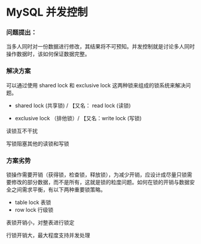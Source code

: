 # MySQL 并发控制

### 问题提出：

当多人同时对一份数据进行修改，其结果将不可预知。并发控制就是讨论多人同时操作数据时，该如何保证数据完整。

### 解决方案
可以通过使用 shared lock 和 exclusive lock 这两种锁来组成的锁系统来解决问题。

 * shared lock (共享锁) / 【又名： read lock (读锁)

 * exclusive lock （排他锁）/ 【又名：write lock (写锁)

读锁互不干扰

写锁阻塞其他的读锁和写锁

### 方案劣势

锁操作需要开销（获得锁，检查锁，释放锁），为减少开销，应设计成尽量只锁需要修改的部分数据，而不是所有，这就是锁的粒度问题。如何在锁的开销与数据安全之间需求平衡，有以下两种重要锁策略。

 * table lock 表锁
 * row lock 行级锁

表锁开销小，对整表进行锁定

行锁开销大，最大程度支持并发处理